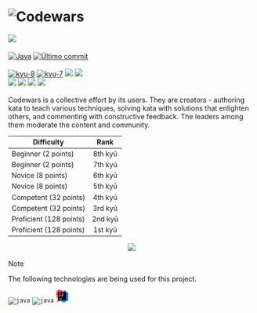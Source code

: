 # ![Codewars](https://img.shields.io/badge/Codewars-B1361E?style=for-the-badge&logo=codewars&logoColor=black)

![](https://www.codewars.com/users/danielex1999/badges/large)<br><br>
[![Java](https://img.shields.io/badge/Language-Java-28C8E5.svg)](README.md)
[![Último commit](https://img.shields.io/github/last-commit/danielex1999/Codewars-Java?color=1B3E8E)](README.md)<br><br>
[![kyu-8](https://img.shields.io/github/directory-file-count/danielex1999/CodeWars-Java/src%2Fmain%2Fjava%2Fkyu8?type=dir&style=flat-square&logo=codewars&logoColor=%23B1361E&label=8%20kyu&labelColor=%23303133&color=%23E6E6E6
)](./src/main/java/kyu8/)
[![kyu-7](https://img.shields.io/github/directory-file-count/danielex1999/CodeWars-Java/7%20kyu?color=E6E6E6&label=7%20kyu&type=dir)](./7%20kyu/README.md)
<img src="https://img.shields.io/github/directory-file-count/danielex1999/CodeWars-Java/6%20kyu?color=ECB613&label=6%20kyu&type=dir">
<img src="https://img.shields.io/github/directory-file-count/danielex1999/CodeWars-Java/5%20kyu?color=ECB613&label=5%20kyu&type=dir"><br>
<img src="https://img.shields.io/github/directory-file-count/danielex1999/CodeWars-Java/4%20kyu?color=3C7DBA&label=4%20kyu&type=dir">
<img src="https://img.shields.io/badge/3%20kyu-0-3C7DBA">
<img src="https://img.shields.io/badge/2%20kyu-0-866CC7">
<img src="https://img.shields.io/badge/1%20kyu-0-866CC7"><br><br>
Codewars is a collective effort by its users. They are creators - authoring kata to teach various techniques, solving
kata with solutions that enlighten others, and commenting with constructive feedback. The leaders among them moderate
the content and community.

<div align="center">

| Difficulty              |  Rank   |
|-------------------------|:-------:|
| Beginner (2 points)     | 8th kyū |
| Beginner (2 points)     | 7th kyū |
| Novice (8 points)       | 6th kyū |
| Novice (8 points)       | 5th kyū |
| Competent (32 points)   | 4th kyū |
| Competent (32 points)   | 3rd kyū |
| Proficient (128 points) | 2nd kyū |
| Proficient (128 points) | 1st kyū |


<img src="https://www.ffbegif.com/Rain%20&%20Fina%20(NV)/100032707%20Win.png" width="100px">
</div>


> [!NOTE]
> The following technologies are being used for this project.

<code><img src="https://cdn.iconscout.com/icon/free/png-512/java-43-569305.png" width="30px" alt="java"></code>
<code><img src="https://junit.org/junit5/assets/img/junit5-logo.png" width="25px" alt="java"></code>
<code><a href="" target="_blank"><img src="src/main/resources/img/IntelliJ.png" width="26px" alt="selenium"></a></code>